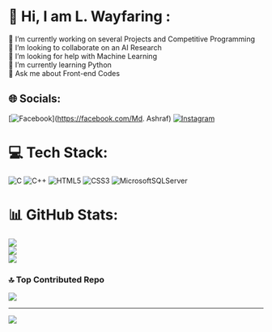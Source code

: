 # 💫 Hi, I am L. Wayfaring :
🔭 I’m currently working on several Projects and Competitive Programming <br>👯 I’m looking to collaborate on an AI Research<br>🤝 I’m looking for help with Machine Learning<br>🌱 I’m currently learning Python<br>💬 Ask me about Front-end Codes


## 🌐 Socials:
[![Facebook](https://img.shields.io/badge/Facebook-%231877F2.svg?logo=Facebook&logoColor=white)](https://facebook.com/Md. Ashraf) [![Instagram](https://img.shields.io/badge/Instagram-%23E4405F.svg?logo=Instagram&logoColor=white)](https://instagram.com/l.wayfaring99) 

# 💻 Tech Stack:
![C](https://img.shields.io/badge/c-%2300599C.svg?style=for-the-badge&logo=c&logoColor=white) ![C++](https://img.shields.io/badge/c++-%2300599C.svg?style=for-the-badge&logo=c%2B%2B&logoColor=white) ![HTML5](https://img.shields.io/badge/html5-%23E34F26.svg?style=for-the-badge&logo=html5&logoColor=white) ![CSS3](https://img.shields.io/badge/css3-%231572B6.svg?style=for-the-badge&logo=css3&logoColor=white) ![MicrosoftSQLServer](https://img.shields.io/badge/Microsoft%20SQL%20Server-CC2927?style=for-the-badge&logo=microsoft%20sql%20server&logoColor=white)
# 📊 GitHub Stats:
![](https://github-readme-stats.vercel.app/api?username=L-Wayfaring&theme=neon&hide_border=true&include_all_commits=false&count_private=false)<br/>
![](https://github-readme-streak-stats.herokuapp.com/?user=L-Wayfaring&theme=neon&hide_border=true)<br/>
![](https://github-readme-stats.vercel.app/api/top-langs/?username=L-Wayfaring&theme=neon&hide_border=true&include_all_commits=false&count_private=false&layout=compact)

### 🔝 Top Contributed Repo
![](https://github-contributor-stats.vercel.app/api?username=L-Wayfaring&limit=5&theme=neon&combine_all_yearly_contributions=true)

---
[![](https://visitcount.itsvg.in/api?id=L-Wayfaring&icon=7&color=1)](https://visitcount.itsvg.in)

<!-- Proudly created with GPRM ( https://gprm.itsvg.in ) -->
